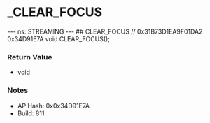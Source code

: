 # _CLEAR_FOCUS

--- ns: STREAMING --- ## CLEAR_FOCUS  // 0x31B73D1EA9F01DA2 0x34D91E7A void CLEAR_FOCUS();

### Return Value
* void

### Notes
* AP Hash: 0x0x34D91E7A
* Build: 811

